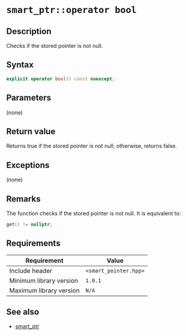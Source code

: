 # `smart_ptr::operator bool`

## Description

Checks if the stored pointer is not null.

## Syntax

```cpp
explicit operator bool() const noexcept;
```

## Parameters

(none)

## Return value

Returns true if the stored pointer is not null; otherwise, returns false.

## Exceptions

(none)

## Remarks

The function checks if the stored pointer is not null. It is equivalent to:

```cpp
get() != nullptr;
```

## Requirements

| Requirement             | Value                 |
|-------------------------|-----------------------|
| Include header          | `<smart_pointer.hpp>` |
| Minimum library version | `1.0.1`               |
| Maximum library version | `N/A`                 |

## See also

- [smart_ptr](smart_ptr.md)